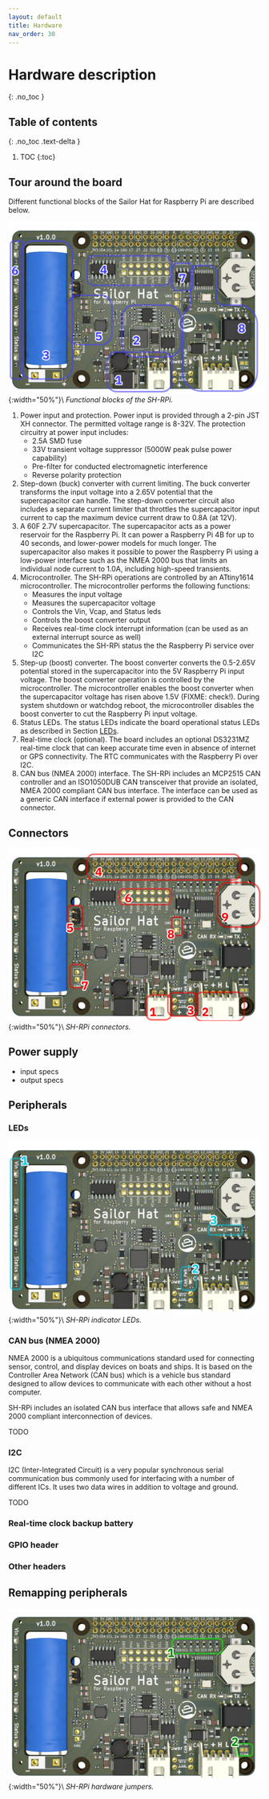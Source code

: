 ```yaml
---
layout: default
title: Hardware
nav_order: 30
---
```




# Hardware description
{: .no_toc }

## Table of contents
{: .no_toc .text-delta }

1. TOC
{:toc}

## Tour around the board

Different functional blocks of the Sailor Hat for Raspberry Pi are described below.

![Functional blocks](assets/SH-RPi-1.0.0-func.jpg "Functional blocks"){:width="50%"}\\
*Functional blocks of the SH-RPi.*

1.  Power input and protection. 
    Power input is provided through a 2-pin JST XH connector.
    The permitted voltage range is 8-32V.
    The protection circuitry at power input includes:
    - 2.5A SMD fuse
    - 33V transient voltage suppressor (5000W peak pulse power capability)
    - Pre-filter for conducted electromagnetic interference
    - Reverse polarity protection
2.  Step-down (buck) converter with current limiting.
    The buck converter transforms the input voltage into a 2.65V potential that the supercapacitor can handle.
    The step-down converter circuit also includes a separate current limiter that throttles the supercapacitor input current to cap the maximum device current draw to 0.8A (at 12V).
3.  A 60F 2.7V supercapacitor.
    The supercapacitor acts as a power reservoir for the Raspberry Pi.
    It can power a Raspberry Pi 4B for up to 40 seconds, and lower-power models for much longer.
    The supercapacitor also makes it possible to power the Raspberry Pi using a low-power interface such as the NMEA 2000 bus that limits an individual node current to 1.0A, including high-speed transients.
4.  Microcontroller.
    The SH-RPi operations are controlled by an ATtiny1614 microcontroller.
    The microcontroller performs the following functions:
    - Measures the input voltage
    - Measures the supercapacitor voltage
    - Controls the Vin, Vcap, and Status leds
    - Controls the boost converter output
    - Receives real-time clock interrupt information (can be used as an external interrupt source as well)
    - Communicates the SH-RPi status the the Raspberry Pi service over I2C
5.  Step-up (boost) converter.
    The boost converter converts the 0.5-2.65V potential stored in the supercapacitor into the 5V Raspberry Pi input voltage.
    The boost converter operation is controlled by the microcontroller. The microcontroller enables the boost converter when the supercapacitor voltage has risen above 1.5V (FIXME: check!).
    During system shutdown or watchdog reboot, the microcontroller disables the boost converter to cut the Raspberry Pi input voltage.
6.  Status LEDs.
    The status LEDs indicate the board operational status LEDs as described in Section [LEDs](#sec_leds).
7.  Real-time clock (optional).
    The board includes an optional DS3231MZ real-time clock that can keep accurate time even in absence of internet or GPS connectivity.
    The RTC communicates with the Raspberry Pi over I2C.
8.  CAN bus (NMEA 2000) interface.
    The SH-RPi includes an MCP2515 CAN controller and an ISO1050DUB CAN transceiver that provide an isolated, NMEA 2000 compliant CAN bus interface. The interface can be used as a generic CAN interface if external power is provided to the CAN connector.

## Connectors

![Connectors](assets/SH-RPi-1.0.0-conx.jpg "Connectors"){:width="50%"}\\
*SH-RPi connectors.*

## Power supply

- input specs
- output specs

## Peripherals

### LEDs
<a name="sec_leds"></a>

![Connectors](assets/SH-RPi-1.0.0-leds.jpg "Connectors"){:width="50%"}\\
*SH-RPi indicator LEDs.*


### CAN bus (NMEA 2000)

NMEA 2000 is a ubiquitous communications standard used for connecting sensor, control, and display devices on boats and ships.
It is based on the Controller Area Network (CAN bus) which is a vehicle bus standard designed to allow devices to communicate with each other without a host computer.

SH-RPi includes an isolated CAN bus interface that allows safe and NMEA 2000 compliant interconnection of devices.

TODO

### I2C

I2C (Inter-Integrated Circuit) is a very popular synchronous serial communication bus commonly used for interfacing with a number of different ICs.
It uses two data wires in addition to voltage and ground.

TODO

### Real-time clock backup battery


### GPIO header



### Other headers


## Remapping peripherals

![Hardware jumpers](assets/SH-RPi-1.0.0-jumpers.jpg "Hardware jumpers"){:width="50%"}\\
*SH-RPi hardware jumpers.*

